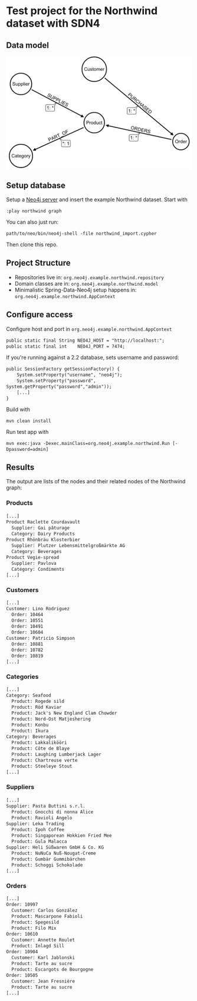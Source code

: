 # Test project for the Northwind dataset with SDN4

## Data model

![Data model](data-model.png "Data model")

## Setup database

Setup a [Neo4j server](http://neo4j.com/download) and insert the example Northwind dataset. Start with

    :play northwind graph

You can also just run:

    path/to/neo/bin/neo4j-shell -file northwind_import.cypher

Then clone this repo.

## Project Structure

* Repositories live in: `org.neo4j.example.northwind.repository`
* Domain classes are in: `org.neo4j.example.northwind.model`
* Minimalistic Spring-Data-Neo4j setup happens in: `org.neo4j.example.northwind.AppContext`


## Configure access

Configure host and port in `org.neo4j.example.northwind.AppContext`

	public static final String NEO4J_HOST = "http://localhost:";
	public static final int    NEO4J_PORT = 7474;

If you're running against a 2.2 database, sets username and password:

    public SessionFactory getSessionFactory() {
        System.setProperty("username", "neo4j");
        System.setProperty("password", System.getProperty("password","admin"));
        [...]
    }

Build with

    mvn clean install

Run test app with

    mvn exec:java -Dexec.mainClass=org.neo4j.example.northwind.Run [-Dpassword=admin]

## Results

The output are lists of the nodes and their related nodes of the Northwind graph:

### Products

    [...]
	Product Raclette Courdavault
	  Supplier: Gai pâturage
	  Category: Dairy Products
	Product Rhönbräu Klosterbier
	  Supplier: Plutzer Lebensmittelgroßmärkte AG
	  Category: Beverages
	Product Vegie-spread
	  Supplier: Pavlova
	  Category: Condiments
    [...]
    
### Customers

    [...]
	Customer: Lino Rodriguez
	  Order: 10464
	  Order: 10551
	  Order: 10491
	  Order: 10604
	Customer: Patricio Simpson
	  Order: 10881
	  Order: 10782
	  Order: 10819
    [...]
    
### Categories

    [...]
	Category: Seafood
	  Product: Rogede sild
	  Product: Röd Kaviar
	  Product: Jack's New England Clam Chowder
	  Product: Nord-Ost Matjeshering
	  Product: Konbu
	  Product: Ikura
	Category: Beverages
	  Product: Lakkalikööri
	  Product: Côte de Blaye
	  Product: Laughing Lumberjack Lager
	  Product: Chartreuse verte
	  Product: Steeleye Stout
    [...]

### Suppliers

    [...]
	Supplier: Pasta Buttini s.r.l.
	  Product: Gnocchi di nonna Alice
	  Product: Ravioli Angelo
	Supplier: Leka Trading
	  Product: Ipoh Coffee
	  Product: Singaporean Hokkien Fried Mee
	  Product: Gula Malacca
	Supplier: Heli Süßwaren GmbH & Co. KG
	  Product: NuNuCa Nuß-Nougat-Creme
	  Product: Gumbär Gummibärchen
	  Product: Schoggi Schokolade
    [...]


### Orders

    [...]
	Order: 10997
	  Customer: Carlos González
	  Product: Mascarpone Fabioli
	  Product: Spegesild
	  Product: Filo Mix
	Order: 10610
	  Customer: Annette Roulet
	  Product: Inlagd Sill
	Order: 10904
	  Customer: Karl Jablonski
	  Product: Tarte au sucre
	  Product: Escargots de Bourgogne
	Order: 10505
	  Customer: Jean Fresnière
	  Product: Tarte au sucre
    [...]    
